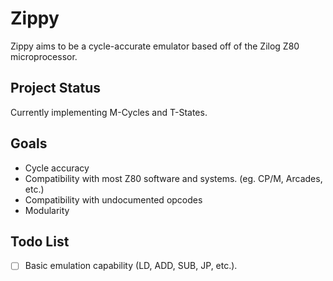 # Zippy
Zippy aims to be a cycle-accurate emulator based off of the Zilog Z80 microprocessor.

## Project Status
Currently implementing M-Cycles and T-States.

## Goals
* Cycle accuracy
* Compatibility with most Z80 software and systems. (eg. CP/M, Arcades, etc.)
* Compatibility with undocumented opcodes
* Modularity

## Todo List
* [ ] Basic emulation capability (LD, ADD, SUB, JP, etc.).
